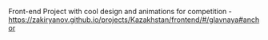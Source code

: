 Front-end Project with cool design and animations for competition - https://zakiryanov.github.io/projects/Kazakhstan/frontend/#/glavnaya#anchor
